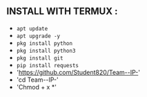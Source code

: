 

## INSTALL WITH TERMUX :

* `apt update`
* `apt upgrade -y`
* ```pkg install python```
* `pkg install python3`
* `pkg install git`
* `pip install requests`
* 'https://github.com/Student820/Team--IP-'
* 'cd Team--IP-'
* 'Chmod + x *'
  
